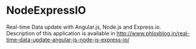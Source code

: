 # NodeExpressIO
Real-time Data update with Angular.js, Node.js and Express.io.<br/>
Description of this application is available in <a href="http://www.phloxblog.in/real-time-data-update-angular-js-node-js-express-io/">http://www.phloxblog.in/real-time-data-update-angular-js-node-js-express-io/</a>
